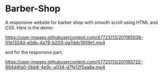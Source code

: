 # Barber-Shop
A responsive website for barber shop with smooth scroll using HTML and CSS.
Here is the demo:



https://user-images.githubusercontent.com/47723113/201185038-01e1324d-a0db-4a79-b203-da7ddc1909e1.mp4


and for the responsive part:



https://user-images.githubusercontent.com/47723113/201185722-994d4fa0-0bb8-4e9c-a034-d7fe12f5aa6a.mp4

